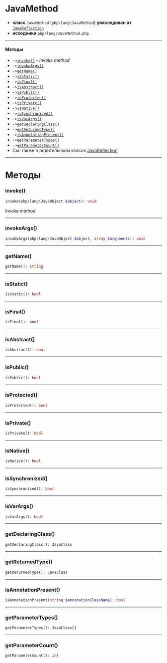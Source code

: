 # JavaMethod

- **класс** `JavaMethod` (`php\lang\JavaMethod`) **унаследован от** [`JavaReflection`](https://github.com/jphp-compiler/jphp/blob/master/jphp-runtime/api-docs/classes/php/lang/JavaReflection.ru.md)
- **исходники** `php/lang/JavaMethod.php`

---

#### Методы

- `->`[`invoke()`](#method-invoke) - _Invoke method_
- `->`[`invokeArgs()`](#method-invokeargs)
- `->`[`getName()`](#method-getname)
- `->`[`isStatic()`](#method-isstatic)
- `->`[`isFinal()`](#method-isfinal)
- `->`[`isAbstract()`](#method-isabstract)
- `->`[`isPublic()`](#method-ispublic)
- `->`[`isProtected()`](#method-isprotected)
- `->`[`isPrivate()`](#method-isprivate)
- `->`[`isNative()`](#method-isnative)
- `->`[`isSynchronized()`](#method-issynchronized)
- `->`[`isVarArgs()`](#method-isvarargs)
- `->`[`getDeclaringClass()`](#method-getdeclaringclass)
- `->`[`getReturnedType()`](#method-getreturnedtype)
- `->`[`isAnnotationPresent()`](#method-isannotationpresent)
- `->`[`getParameterTypes()`](#method-getparametertypes)
- `->`[`getParameterCount()`](#method-getparametercount)
- См. также в родительском классе [JavaReflection](https://github.com/jphp-compiler/jphp/blob/master/jphp-runtime/api-docs/classes/php/lang/JavaReflection.ru.md)

---
# Методы

<a name="method-invoke"></a>

### invoke()
```php
invoke(php\lang\JavaObject $object): void
```
Invoke method

---

<a name="method-invokeargs"></a>

### invokeArgs()
```php
invokeArgs(php\lang\JavaObject $object, array $arguments): void
```

---

<a name="method-getname"></a>

### getName()
```php
getName(): string
```

---

<a name="method-isstatic"></a>

### isStatic()
```php
isStatic(): bool
```

---

<a name="method-isfinal"></a>

### isFinal()
```php
isFinal(): bool
```

---

<a name="method-isabstract"></a>

### isAbstract()
```php
isAbstract(): bool
```

---

<a name="method-ispublic"></a>

### isPublic()
```php
isPublic(): bool
```

---

<a name="method-isprotected"></a>

### isProtected()
```php
isProtected(): bool
```

---

<a name="method-isprivate"></a>

### isPrivate()
```php
isPrivate(): bool
```

---

<a name="method-isnative"></a>

### isNative()
```php
isNative(): bool
```

---

<a name="method-issynchronized"></a>

### isSynchronized()
```php
isSynchronized(): bool
```

---

<a name="method-isvarargs"></a>

### isVarArgs()
```php
isVarArgs(): bool
```

---

<a name="method-getdeclaringclass"></a>

### getDeclaringClass()
```php
getDeclaringClass(): JavaClass
```

---

<a name="method-getreturnedtype"></a>

### getReturnedType()
```php
getReturnedType(): JavaClass
```

---

<a name="method-isannotationpresent"></a>

### isAnnotationPresent()
```php
isAnnotationPresent(string $annotationClassName): bool
```

---

<a name="method-getparametertypes"></a>

### getParameterTypes()
```php
getParameterTypes(): JavaClass[]
```

---

<a name="method-getparametercount"></a>

### getParameterCount()
```php
getParameterCount(): int
```